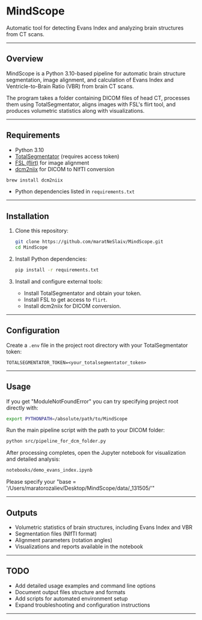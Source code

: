 # MindScope

Automatic tool for detecting Evans Index and analyzing brain structures from CT scans.

---

## Overview

MindScope is a Python 3.10-based pipeline for automatic brain structure segmentation, image alignment, and calculation of Evans Index and Ventricle-to-Brain Ratio (VBR) from brain CT scans.

The program takes a folder containing DICOM files of head CT, processes them using TotalSegmentator, aligns images with FSL's flirt tool, and produces volumetric statistics along with visualizations.

---

## Requirements

- Python 3.10
- [TotalSegmentator](https://github.com/wasserth/TotalSegmentator) (requires access token)
- [FSL (flirt)](https://fsl.fmrib.ox.ac.uk/fsldownloads) for image alignment
- [dcm2niix](https://github.com/rordenlab/dcm2niix) for DICOM to NIfTI conversion
```bash
brew install dcm2niix
```
- Python dependencies listed in `requirements.txt`

---

## Installation

1. Clone this repository:

   ```bash
   git clone https://github.com/maratNeSlaiv/MindScope.git
   cd MindScope
   ```

2. Install Python dependencies:

   ```bash
   pip install -r requirements.txt
   ```

3. Install and configure external tools:
   - Install TotalSegmentator and obtain your token.
   - Install FSL to get access to `flirt`.
   - Install dcm2niix for DICOM conversion.

---

## Configuration

Create a `.env` file in the project root directory with your TotalSegmentator token:

```env
TOTALSEGMENTATOR_TOKEN=<your_totalsegmentator_token>
```

---

## Usage
If you get "ModuleNotFoundError" you can try specifying project root directly with:
```bash
export PYTHONPATH=/absolute/path/to/MindScope
```

Run the main pipeline script with the path to your DICOM folder:

```bash
python src/pipeline_for_dcm_folder.py
```

After processing completes, open the Jupyter notebook for visualization and detailed analysis:

```bash
notebooks/demo_evans_index.ipynb
```
Please specify your "base = '/Users/maratorozaliev/Desktop/MindScope/data/_131505/'"

---

## Outputs

- Volumetric statistics of brain structures, including Evans Index and VBR
- Segmentation files (NIfTI format)
- Alignment parameters (rotation angles)
- Visualizations and reports available in the notebook

---

## TODO

- Add detailed usage examples and command line options
- Document output files structure and formats
- Add scripts for automated environment setup
- Expand troubleshooting and configuration instructions

---
